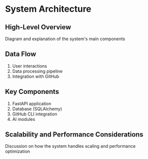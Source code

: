 # System Architecture

## High-Level Overview

Diagram and explanation of the system's main components

## Data Flow

1. User interactions
2. Data processing pipeline
3. Integration with GitHub

## Key Components

1. FastAPI application
2. Database (SQLAlchemy)
3. GitHub CLI integration
4. AI modules

## Scalability and Performance Considerations

Discussion on how the system handles scaling and performance optimization
